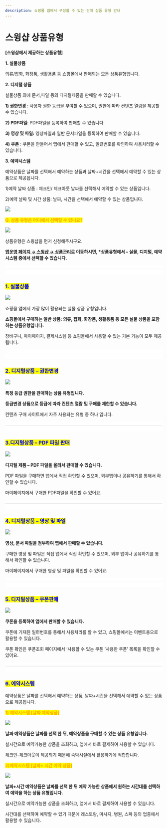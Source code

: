 ```yaml
---
description: 쇼핑몰 앱에서 구성할 수 있는 판매 상품 유형 안내
---
```


# 스윙샵 상품유형

​**\[스윙샵에서 제공하는 상품유형]**

**1. 실물상품**

의류/잡화, 화장품, 생활용품 등 쇼핑몰에서 판매되는 모든 상품유형입니다.

**2. 디지털 상품**

실물상품 외에 문서,파일 등의 디지털제품을 판매할 수 있습니다.

**1) 권한변경** : 사용자 권한 등급을 부여할 수 있으며, 권한에 따라 컨텐츠 열람을 제공할 수 있습니다.

**2) PDF파일**: PDF파일을 등록하여 판매할 수 있습니다.

**3) 영상 및 파일:** 영상파일과 일반 문서파일을 등록하여 판매할 수 있습니다.

**4) 쿠폰** : 쿠폰을 만들어서 앱에서 판매할 수 있고, 일련번호를 확인하여 사용처리할 수 있습니다.

**3. 예약시스템**

예약상품은 날짜를 선택해서 예약하는 상품과 날짜+시간을 선택해서 예약할 수 있는 상품으로 제공됩니다.

1\)예약 날짜 상품 : 체크인/ 체크아웃 날짜를 선택해서 예약할 수 있는 상품입니다.

2\)예약 날짜 및 시간 상품: 날짜, 시간을 선택해서 예약할 수 있는 상품입니다.

<mark style="color:orange;"></mark>![](https://wp.swing2app.co.kr/wp-content/uploads/2018/09/%EC%BA%A1%EC%B2%98-3.png)<mark style="color:orange;"></mark>

<mark style="color:orange;">**Q. 상품 유형은 어디에서 선택할 수 있나요?**</mark>

![](https://wp.swing2app.co.kr/wp-content/uploads/2019/07/%EC%83%81%ED%92%88%EC%9C%A0%ED%98%95.png)

상품유형은 스윙샵을 먼저 신청해주시구요.

[**앱운영 페이지 → 스윙샵 → 상품관리**](http://www.swing2app.co.kr/view/store\_product\_management)**로 이동하시면, \*상품유형에서 – 실물, 디지털, 예약시스템 중에서 선택할 수 있습니다.**

![](<../../.gitbook/assets/구분선 (1).PNG>)

### <mark style="color:blue;">1. 실물상품</mark>

![](https://wp.swing2app.co.kr/wp-content/uploads/2019/07/%EC%8B%A4%EB%AC%BC%EC%83%81%ED%92%88.jpg)

쇼핑몰 앱에서 가장 많이 활용되는 실물 상품 유형입니다.&#x20;

**쇼핑몰에서 구매하는 일반 상품: 의류, 잡화, 화장품, 생활용품 등 모든 실물 상품을 포함하는 상품유형입니다.**

장바구니, 마이페이지, 결제시스템 등 쇼핑몰에서 사용할 수 있는 기본 기능이 모두 제공 됩니다.&#x20;

![](<../../.gitbook/assets/구분선 (1).PNG>)

### <mark style="color:blue;">**2. 디지털상품 – 권한변경**</mark>

![](https://wp.swing2app.co.kr/wp-content/uploads/2019/07/%EB%94%94%EC%A7%80%ED%84%B8-%EC%83%81%ED%92%88.jpg)

**특정 등급 권한을 판매하는 상품 유형입니다.**

**등급변경 상품으로 등급에 따라 컨텐츠 열람 및 구매를 제한할 수 있습니다.**

컨텐츠 구매 사이트에서 자주 사용되는 유형 중 하나 입니다.

![](<../../.gitbook/assets/구분선 (1).PNG>)

### <mark style="color:blue;">3.디지털상품 – PDF 파일 판매</mark>

![](https://wp.swing2app.co.kr/wp-content/uploads/2019/07/%EB%94%94%EC%A7%80%ED%84%B8-%EC%83%81%ED%92%882.png)

**디지털 제품 – PDF 파일을 올려서 판매할 수 있습니다.**

PDF 파일을 구매하면 앱에서 직접 확인할 수 있으며, 외부앱이나 공유하기를 통해서 확인할 수 있습니다.

마이페이지에서 구매한 PDF파일을 확인할 수 있어요.

![](<../../.gitbook/assets/구분선 (1).PNG>)

### <mark style="color:blue;">**4. 디지털상품 – 영상 및 파일**</mark>

![](https://wp.swing2app.co.kr/wp-content/uploads/2019/07/%EB%94%94%EC%A7%80%ED%84%B8-%EC%83%81%ED%92%883.jpg)

**영상, 문서 파일을 첨부하여 앱에서 판매할 수 있습니다.**

구매한 영상 및 파일은 직접 앱에서 직접 확인할 수 있으며, 외부 앱이나 공유하기를 통해서 확인할 수 있습니다.

마이페이지에서 구매한 영상 및 파일을 확인할 수 있어요.

![](<../../.gitbook/assets/구분선 (1).PNG>)

### <mark style="color:blue;">**5. 디지털상품 – 쿠폰판매**</mark>

![](https://wp.swing2app.co.kr/wp-content/uploads/2019/07/%EB%94%94%EC%A7%80%ED%84%B8-%EC%83%81%ED%92%884.jpg)

**쿠폰을 등록하여 앱에서 판매할 수 있습니다.**

쿠폰에 기재된 일련번호를 통해서 사용처리를 할 수 있고, 쇼핑몰에서는 이벤트용으로 활용할 수 있습니다.

쿠폰 확인은 쿠폰조회 페이지에서 ‘사용할 수 있는 쿠폰  ‘사용한 쿠폰’ 목록을 확인할 수 있어요.

![](<../../.gitbook/assets/구분선 (1).PNG>)

### <mark style="color:blue;">**6. 예약시스템**</mark>

예약상품은 날짜를 선택해서 예약하는 상품, 날짜+시간을 선택해서 예약할 수 있는 상품으로 제공됩니다.



<mark style="color:orange;">**1) 예약시스템 \[날짜 예약상품]**</mark>

![](https://wp.swing2app.co.kr/wp-content/uploads/2019/07/%EC%98%88%EC%95%BD%EB%82%A0%EC%A7%9C%EC%83%81%ED%92%885.png)

**날짜 예약상품은 날짜를 선택 한 뒤, 예약상품을 구매할 수 있는 상품 유형입니다.**&#x20;

실시간으로 예약가능한 상품을 조회하고, 앱에서 바로 결제하여 사용할 수 있습니다.

체크인-체크아웃이 제공되기 때문에 숙박시설에서 활용하기에 적합합니다.



<mark style="color:orange;">**2)예약시스템 \[날짜+ 시간 예약 상품]**</mark>

![](https://wp.swing2app.co.kr/wp-content/uploads/2019/07/%EC%98%88%EC%95%BD%EB%82%A0%EC%A7%9C%EC%8B%9C%EA%B0%84%EC%83%81%ED%92%886.png)

**날짜+시간 예약상품은 날짜를 선택 한 뒤 예약 가능한 상품에서 원하는 시간대를 선택하여 예약을 하는 상품 유형입니다.**&#x20;

실시간으로 예약가능한 상품을 조회하고, 앱에서 바로 결제하여 사용할 수 있습니다.

시간대를 선택하여 예약할 수 있기 때문에 레스토랑, 마사지, 병원, 스파 등의 업종에서 활용할 수 있습니다.
